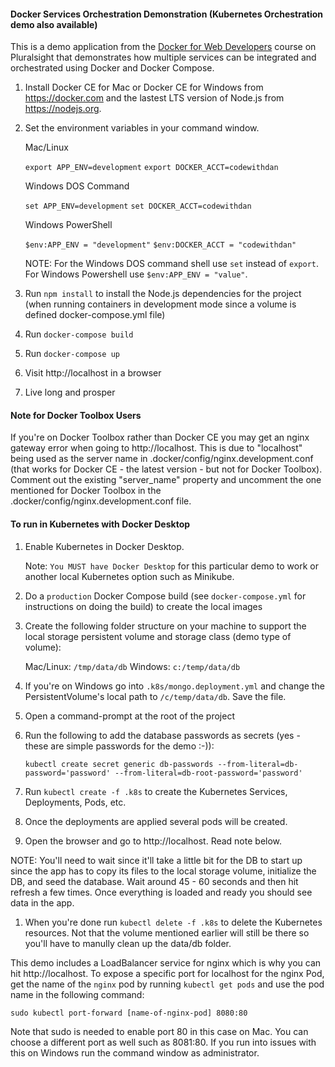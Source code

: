 #### Docker Services Orchestration Demonstration (Kubernetes Orchestration demo also available)

This is a demo application from the [Docker for Web Developers](https://www.pluralsight.com/courses/docker-web-development) course on Pluralsight that demonstrates how multiple services can be integrated and orchestrated using Docker and Docker Compose.

1. Install Docker CE for Mac or Docker CE for Windows from https://docker.com and the lastest LTS version of Node.js from https://nodejs.org.
1. Set the environment variables in your command window.

      Mac/Linux

      `export APP_ENV=development`
      `export DOCKER_ACCT=codewithdan`

      Windows DOS Command

      `set APP_ENV=development`
      `set DOCKER_ACCT=codewithdan`

      Windows PowerShell

      `$env:APP_ENV = "development"`
      `$env:DOCKER_ACCT = "codewithdan"`
      

      NOTE: For the Windows DOS command shell use `set` instead of `export`. For Windows Powershell use `$env:APP_ENV = "value"`.

1. Run `npm install` to install the Node.js dependencies for the project (when running containers in development mode since a volume is defined docker-compose.yml file)
1. Run `docker-compose build`
1. Run `docker-compose up`
1. Visit http://localhost in a browser
1. Live long and prosper

#### Note for Docker Toolbox Users

If you're on Docker Toolbox rather than Docker CE you may get an nginx gateway error when going to http://localhost. This is due
to "localhost" being used as the server name in .docker/config/nginx.development.conf (that works for Docker CE - the latest version - but not for Docker Toolbox). Comment out the existing "server_name" property and
uncomment the one mentioned for Docker Toolbox in the .docker/config/nginx.development.conf file.

#### To run in Kubernetes with Docker Desktop

1. Enable Kubernetes in Docker Desktop.

      Note: `You MUST have Docker Desktop` for this particular demo to work or another local Kubernetes option such as Minikube.

1. Do a `production` Docker Compose build (see `docker-compose.yml` for instructions on doing the build) to create the local images
1. Create the following folder structure on your machine to support the local storage persistent volume and storage class (demo type of volume):

      Mac/Linux: `/tmp/data/db`
      Windows:   `c:/temp/data/db`

1. If you're on Windows go into `.k8s/mongo.deployment.yml` and change the PersistentVolume's local path to `/c/temp/data/db`. Save the file.
1. Open a command-prompt at the root of the project
1. Run the following to add the database passwords as secrets (yes - these are simple passwords for the demo :-)):

    `kubectl create secret generic db-passwords --from-literal=db-password='password' --from-literal=db-root-password='password'`

1. Run `kubectl create -f .k8s` to create the Kubernetes Services, Deployments, Pods, etc.
1. Once the deployments are applied several pods will be created. 
1. Open the browser and go to http://localhost. Read note below.

NOTE: You'll need to wait since it'll take a little bit for the DB to start up since the app has to copy its files
to the local storage volume, initialize the DB, and seed the database. Wait around 45 - 60 seconds and then hit refresh
a few times. Once everything is loaded and ready you should see data in the app.

1. When you're done run `kubectl delete -f .k8s` to delete the Kubernetes resources. Not that the volume mentioned earlier will still be there
so you'll have to manully clean up the data/db folder.

This demo includes a LoadBalancer service for nginx which is why you can hit http://localhost. 
To expose a specific port for localhost for the nginx Pod, get the name of the `nginx` pod by running 
`kubectl get pods` and use the pod name in the following command:

`sudo kubectl port-forward [name-of-nginx-pod] 8080:80`

Note that sudo is needed to enable port 80 in this case on Mac. You can choose a different port as well such as 8081:80. If you run into issues with this on Windows run the command window as administrator.


